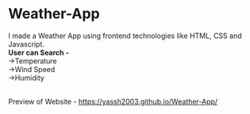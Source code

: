 # Weather-App
I made a Weather App using frontend technologies like HTML, CSS and Javascript.
<br>
<strong>User can Search -</strong>
<br>
->Temperature
<br>
->Wind Speed
<br>
->Humidity
<br>
<br>

Preview of Website - https://yassh2003.github.io/Weather-App/
